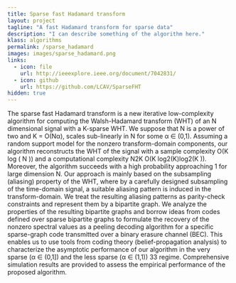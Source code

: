 ```yaml
---
title: Sparse fast Hadamard transform
layout: project
tagline: "A fast Hadamard transform for sparse data"
description: "I can describe something of the algorithm here."
klass: algorithms
permalink: /sparse_hadamard
images: images/sparse_hadamard.png
links:
  - icon: file
    url: http://ieeexplore.ieee.org/document/7042831/
  - icon: github
    url: https://github.com/LCAV/SparseFHT
hidden: true
---
```


The sparse fast Hadamard transform is a new iterative low-complexity algorithm for computing
the Walsh-Hadamard transform (WHT) of an N dimensional signal with a K-sparse
WHT.  We suppose that N is a power of two and K = O(Nα), scales sub-linearly in
N for some α ∈ (0,1). Assuming a random support model for the nonzero
transform-domain components, our algorithm reconstructs the WHT of the signal
with a sample complexity O(K log ( N )) and a computational complexity N2K O(K
log2(K)log2(K )). Moreover, the algorithm succeeds with a high probability
approaching 1 for large dimension N.  Our approach is mainly based on the
subsampling (aliasing) property of the WHT, where by a carefully designed
subsampling of the time-domain signal, a suitable aliasing pattern is induced
in the transform-domain. We treat the resulting aliasing patterns as
parity-check constraints and represent them by a bipartite graph.  We analyze
the properties of the resulting bipartite graphs and borrow ideas from codes
defined over sparse bipartite graphs to formulate the recovery of the nonzero
spectral values as a peeling decoding algorithm for a specific sparse-graph
code transmitted over a binary erasure channel (BEC). This enables us to use
tools from coding theory (belief-propagation analysis) to characterize the
asymptotic performance of our algorithm in the very sparse (α ∈ (0,1]) and the
less sparse (α ∈ (1,1)) 33 regime. Comprehensive simulation results are
provided to assess the empirical performance of the proposed algorithm.

